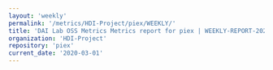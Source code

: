 ```yaml
---
layout: 'weekly'
permalink: '/metrics/HDI-Project/piex/WEEKLY/'
title: 'DAI Lab OSS Metrics Metrics report for piex | WEEKLY-REPORT-2020-03-01'
organization: 'HDI-Project'
repository: 'piex'
current_date: '2020-03-01'
---
```

